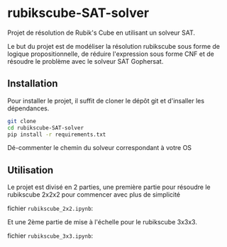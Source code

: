 # rubikscube-SAT-solver

Projet de résolution de Rubik's Cube en utilisant un solveur SAT.

Le but du projet est de modéliser la résolution rubikscube sous forme de logique propositionnelle, de réduire l'expression sous forme CNF et de résoudre le problème avec le solveur SAT Gophersat.

## Installation

Pour installer le projet, il suffit de cloner le dépôt git et d'insaller les dépendances.

```bash
git clone
cd rubikscube-SAT-solver
pip install -r requirements.txt
```

Dé-commenter le chemin du solveur correspondant à votre OS

## Utilisation

Le projet est divisé en 2 parties, une première partie pour résoudre le rubikscube 2x2x2 pour commencer avec plus de simplicité

fichier `rubikscube_2x2.ipynb`:

Et une 2ème partie de mise à l'échelle pour le rubikscube 3x3x3.

fichier `rubikscube_3x3.ipynb`:

